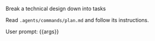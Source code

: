Break a technical design down into tasks

Read `.agents/commands/plan.md` and follow its instructions.

User prompt: {{args}}
